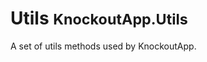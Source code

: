 <h1 class="page-header">Utils <small>KnockoutApp.Utils</small></h1>
<p class="lead">
A set of utils methods used by KnockoutApp.
</p>